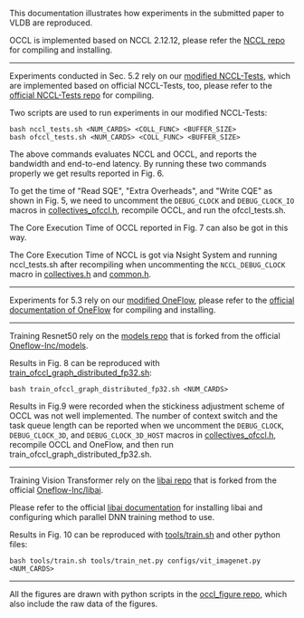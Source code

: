 This documentation illustrates how experiments in the submitted paper to VLDB are reproduced.

OCCL is implemented based on NCCL 2.12.12, please refer the [NCCL repo](https://github.com/NVIDIA/nccl) for compiling and installing. 

---

Experiments conducted in Sec. 5.2 rely on our [modified NCCL-Tests](https://github.com/Panlichen/nccl-tests), which are implemented based on official NCCL-Tests, too, please refer to the [official NCCL-Tests repo](https://github.com/NVIDIA/nccl-tests)  for compiling.

Two scripts are used to run experiments in our modified NCCL-Tests:

```shell
bash nccl_tests.sh <NUM_CARDS> <COLL_FUNC> <BUFFER_SIZE>
bash ofccl_tests.sh <NUM_CARDS> <COLL_FUNC> <BUFFER_SIZE>
```

The above commands evaluates NCCL and OCCL, and reports the bandwidth and end-to-end latency. By running these two commands properly we get results reported in Fig. 6.

To get the time of "Read SQE", "Extra Overheads", and "Write CQE" as shown in Fig. 5, we need to uncomment the `DEBUG_CLOCK` and `DEBUG_CLOCK_IO` macros in [collectives_ofccl.h](/src/include/collectives_ofccl.h), recompile OCCL, and run the ofccl_tests.sh. 

The Core Execution Time of OCCL reported in Fig. 7 can also be got in this way. 

The Core Execution Time of NCCL is got via Nsight System and running nccl_tests.sh after recompiling when uncommenting the `NCCL_DEBUG_CLOCK` macro in [collectives.h](/src/include/collectives.h) and [common.h](https://github.com/Panlichen/nccl-tests/blob/master/src/common.h).

----

Experiments for 5.3 rely on our [modified OneFlow](https://github.com/Oneflow-Inc/oneflow/tree/ofccl_dev), please refer to the [official documentation of OneFlow](https://github.com/Oneflow-Inc/oneflow) for compiling and installing.

---

Training Resnet50 rely on the [models repo](https://github.com/Panlichen/models) that is forked from the official [Oneflow-Inc/models](https://github.com/Oneflow-Inc/models). 

Results in Fig. 8 can be reproduced with [train_ofccl_graph_distributed_fp32.sh](https://github.com/Panlichen/models/blob/test_ofccl/Vision/classification/image/resnet50/examples/train_ofccl_graph_distributed_fp32.sh):

```shell
bash train_ofccl_graph_distributed_fp32.sh <NUM_CARDS>
```

Results in Fig.9 were recorded when the stickiness adjustment scheme of OCCL was not well implemented. The number of context switch and the task queue length can be reported when we uncomment the `DEBUG_CLOCK`, `DEBUG_CLOCK_3D`, and `DEBUG_CLOCK_3D_HOST` macros in [collectives_ofccl.h](/src/include/collectives_ofccl.h), recompile OCCL and OneFlow, and then run train_ofccl_graph_distributed_fp32.sh.

----

Training Vision Transformer rely on the [libai repo](https://github.com/Panlichen/libai) that is forked from the official [Oneflow-Inc/libai](https://github.com/Oneflow-Inc/libai).

Please refer to the official [libai documentation](https://libai.readthedocs.io/en/latest/index.html) for installing libai and configuring which parallel DNN training method to use.

Results in Fig. 10 can be reproduced with [tools/train.sh](https://github.com/Panlichen/libai/blob/main/tools/train.sh) and other python files:

```shell
bash tools/train.sh tools/train_net.py configs/vit_imagenet.py <NUM_CARDS>
```

---

All the figures are drawn with python scripts in the [occl_figure repo](https://github.com/Panlichen/occl_figure), which also include the raw data of the figures.
